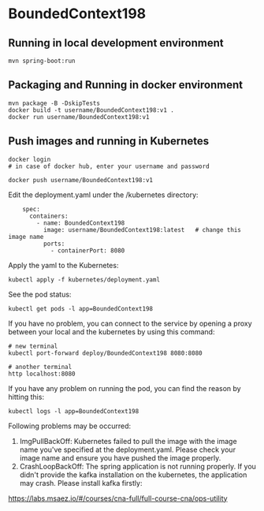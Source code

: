 # BoundedContext198

## Running in local development environment

```
mvn spring-boot:run
```

## Packaging and Running in docker environment

```
mvn package -B -DskipTests
docker build -t username/BoundedContext198:v1 .
docker run username/BoundedContext198:v1
```

## Push images and running in Kubernetes

```
docker login 
# in case of docker hub, enter your username and password

docker push username/BoundedContext198:v1
```

Edit the deployment.yaml under the /kubernetes directory:
```
    spec:
      containers:
        - name: BoundedContext198
          image: username/BoundedContext198:latest   # change this image name
          ports:
            - containerPort: 8080

```

Apply the yaml to the Kubernetes:
```
kubectl apply -f kubernetes/deployment.yaml
```

See the pod status:
```
kubectl get pods -l app=BoundedContext198
```

If you have no problem, you can connect to the service by opening a proxy between your local and the kubernetes by using this command:
```
# new terminal
kubectl port-forward deploy/BoundedContext198 8080:8080

# another terminal
http localhost:8080
```

If you have any problem on running the pod, you can find the reason by hitting this:
```
kubectl logs -l app=BoundedContext198
```

Following problems may be occurred:

1. ImgPullBackOff:  Kubernetes failed to pull the image with the image name you've specified at the deployment.yaml. Please check your image name and ensure you have pushed the image properly.
1. CrashLoopBackOff: The spring application is not running properly. If you didn't provide the kafka installation on the kubernetes, the application may crash. Please install kafka firstly:

https://labs.msaez.io/#/courses/cna-full/full-course-cna/ops-utility

